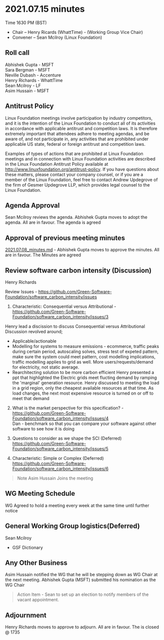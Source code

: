 # 2021.07.15 minutes
Time 1630 PM (BST)

- Chair – Henry Ricards (WhattTime) - (Working Group Vice Chair)
- Convener – Sean Mcilroy (Linux Foundation)
  
## Roll call
Abhishek Gupta - MSFT <br>
Sara Bergman - MSFT <br>
Neville Dubash - Accenture <br>
Henry Richards - WhattTime <br>
Sean Mcilroy - LF <br>
Asim Hussain - MSFT <br>
  
## Antitrust Policy
Linux Foundation meetings involve participation by industry competitors, and it is the intention of the Linux Foundation to conduct 
all of its activities in accordance with applicable antitrust and competition laws. 
It is therefore extremely important that attendees adhere to meeting agendas, and be aware of, and not participate in, any activities 
that are prohibited under applicable US state, federal or foreign antitrust and competition laws.

Examples of types of actions that are prohibited at Linux Foundation meetings and in connection with Linux Foundation activities are 
described in the Linux Foundation Antitrust Policy available at http://www.linuxfoundation.org/antitrust-policy. 
If you have questions about these matters, please contact your company counsel, or if you are a member of the Linux Foundation, 
feel free to contact Andrew Updegrove of the firm of Gesmer Updegrove LLP, which provides legal counsel to the Linux Foundation.
  
## Agenda Approval
Sean Mcilroy reviews the agenda. Abhishek Gupta moves to adopt the agenda. All are in favour. The agenda is agreed
  
## Approval of previous meeting minutes
[2021.07.08_minutes.md](https://github.com/Green-Software-Foundation/standards_wg/blob/main/Agenda_Minutes/2021.07.08_minutes.md) - Abhishek Gupta moves to approve the minutes. All are in favour. The Minutes are agreed

## Review software carbon intensity (Discussion)
Henry Richards
 
 Review Issues - https://github.com/Green-Software-Foundation/software_carbon_intensity/issues
 
1. Characteristic: Consequential versus Attributional - https://github.com/Green-Software-Foundation/software_carbon_intensity/issues/3 
 
 Henry lead a discission to discuss Consequential versus Attributional 
Discussion revolved around;
  - Applicable/actionable
  - Modelling for systems to measure emissions - ecommerce, traffic peaks during certain period, autoscaling solves, stress test of expeted pattern, make sure the system could meet pattern, cost modelling implications, traffic modelling applies to grid as well. More users/requests/demand for electricity, not static average. 
  - Rearchitecting solution to be more carbon efficient 
 Henry presented a ppt that highlighted the Electric grids meet flucting demand by ramping the 'marginal' generation resource. Henry discussed to meeting the load in a grid region, only the cheapest available resources at that time. As load changes, the next most expensive resource is turned on or off to meet that demand
  
  
2. What is the market perspective for this specification? - https://github.com/Green-Software-Foundation/software_carbon_intensity/issues/4 <br>
Dan - benchmark so that you can compare your software against other software to see how it is doing
 
3. Questions to consider as we shape the SCI (Deferred)<br>
  https://github.com/Green-Software-Foundation/software_carbon_intensity/issues/5

4. Characteristic: Simple or Complex (Deferred) <br> 
  https://github.com/Green-Software-Foundation/software_carbon_intensity/issues/6

> Note Asim Hussain Joins the meeting

## WG Meeting Schedule
WG Agreed to hold a meeting every week at the same time until further notice

## General Working Group logistics(Deferred)
Sean Mcilroy
- GSF Dictionary

## Any Other Business
Asim Hussain notified the WG that he will be stepping down as WG Chair at the next meeting.
Abhishek Gupta (MSFT) submitted his nomination as the WG Chair

> Action Item - Sean to set up an election to notify members of the vacant appointment.

## Adjournment
Henry Richards moves to approve to adjourn. All are in favour. The is closed @ 1735
